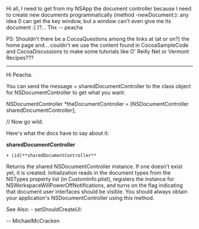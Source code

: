

Hi all,
I need to get from my NSApp the document controller because I need to create new documents programmatically (method -newDocument:): any idea (I can get the key window, but a window can't even give me its document :( )?...
Thx -- peacha

PS: Shouldn't there be a CocoaQuestions among the links at (at or on?) the home page and... couldn't we use the content found in CocoaSampleCode and CocoaDiscussions to make some tutorials like O' Reilly Net or Vermont Recipes???

----

Hi Peacha.

You can send the message     + sharedDocumentController to the class object for NSDocumentController to get what you want:
    
NSDocumentController *theDocumentController = [NSDocumentController sharedDocumentController];

// Now go wild.


Here's what the docs have to say about it:

**sharedDocumentController**

    + (id)**sharedDocumentController**

Returns the shared NSDocumentController instance. If one doesn't exist yet, it is created. Initialization reads in the document types from the NSTypes property list (in CustomInfo.plist), registers the instance for NSWorkspaceWillPowerOffNotifications, and turns on the flag indicating that document user interfaces should be visible. You should always obtain your application's NSDocumentController using this method.

See Also:     - setShouldCreateUI:

-- MichaelMcCracken
